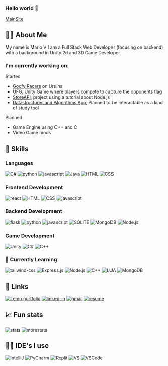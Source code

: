 
### Hello world 👋

[MainSite](https://mariovquero.github.io/marios-website/)

## 👨‍💻 About Me

My name is Mario V I am a Full Stack Web Developer (focusing on backend) with a background in Unity 2d and 3D Game Developer

### I'm currently working on:

Started
* [Goofy Racers](https://github.com/RandomMexican/Goofy-Racers) on Ursina
* [UFG](https://github.com/RandomMexican/FightingGameTEST), Unity Game where players compete to capture the opponents flag
* [StoreAPI](https://github.com/RandomMexican/StoreAPI), project using a tutorial about Node.js
* [Datastructures and Algorithms App](https://github.com/MarioVquero/DSandAlgoApp), Planned to be interactable as a kind of study tool

Planned

* Game Engine using C++ and C
* Video Game mods


## 📖 Skills

### Languages
![C#](https://img.shields.io/badge/C%23-239120?style=for-the-badge&logo=c-sharp&logoColor=white)
![python](https://img.shields.io/badge/Python-3776AB?style=for-the-badge&logo=python&logoColor=white)
![javascript](https://img.shields.io/badge/JavaScript-323330?style=for-the-badge&logo=javascript&logoColor=F7DF1E)
![Java](	https://img.shields.io/badge/Java-ED8B00?style=for-the-badge&logo=openjdk&logoColor=white)
![HTML](	https://img.shields.io/badge/HTML-239120?style=for-the-badge&logo=html5&logoColor=white)
![CSS](	https://img.shields.io/badge/CSS-239120?&style=for-the-badge&logo=css3&logoColor=white)



### Frontend Development

![react](https://img.shields.io/badge/React-20232A?style=for-the-badge&logo=react&logoColor=61DAFB)
![HTML](	https://img.shields.io/badge/HTML-239120?style=for-the-badge&logo=html5&logoColor=white)
![CSS](	https://img.shields.io/badge/CSS-239120?&style=for-the-badge&logo=css3&logoColor=white)
![javascript](https://img.shields.io/badge/JavaScript-323330?style=for-the-badge&logo=javascript&logoColor=F7DF1E)


### Backend Development

![flask](https://img.shields.io/badge/Flask-000000?style=for-the-badge&logo=flask&logoColor=white)
![python](https://img.shields.io/badge/Python-3776AB?style=for-the-badge&logo=python&logoColor=white)
![javascript](https://img.shields.io/badge/JavaScript-323330?style=for-the-badge&logo=javascript&logoColor=F7DF1E)
![SQLITE](	https://img.shields.io/badge/SQLite-07405E?style=for-the-badge&logo=sqlite&logoColor=white)
![MongoDB](https://img.shields.io/badge/MongoDB-4EA94B?style=for-the-badge&logo=mongodb&logoColor=white)
![Node.js](https://img.shields.io/badge/Node.js-43853D?style=for-the-badge&logo=node.js&logoColor=white)


### Game Development

![Unity](https://img.shields.io/badge/Unity-100000?style=for-the-badge&logo=unity&logoColor=white)
![C#](https://img.shields.io/badge/C%23-239120?style=for-the-badge&logo=c-sharp&logoColor=white)
![C++](https://img.shields.io/badge/C%2B%2B-00599C?style=for-the-badge&logo=c%2B%2B&logoColor=white)

### 📝 Currently Learning

![tailwind-css](https://img.shields.io/badge/tailwind_css-06B6D4?style=for-the-badge&logo=tailwind-css&logoColor=white)
![Express.js](https://img.shields.io/badge/Express.js-404D59?style=for-the-badge)
![Node.js](https://img.shields.io/badge/Node.js-43853D?style=for-the-badge&logo=node.js&logoColor=white)
![C++](https://img.shields.io/badge/C%2B%2B-00599C?style=for-the-badge&logo=c%2B%2B&logoColor=white)
![LUA](https://img.shields.io/badge/Lua-2C2D72?style=for-the-badge&logo=lua&logoColor=white)
![MongoDB](https://img.shields.io/badge/MongoDB-4EA94B?style=for-the-badge&logo=mongodb&logoColor=white)


## 🔗 Links
[![Temp portfolio](https://img.shields.io/badge/Portfolio-5340ff?style=for-the-badge&logo=Google-chrome&logoColor=white)](https://randommexican.github.io/marios-website/)
[![linked-in](https://img.shields.io/badge/Linked_In-0077B5?style=for-the-badge&logo=LinkedIn&logoColor=white)](https://www.linkedin.com/in/mario-vaquero-8a5903237/)
[![gmail](https://img.shields.io/badge/Gmail-D14836?style=for-the-badge&logo=Gmail&logoColor=white)](mvaquero143@gmail.com)
[![resume](https://img.shields.io/badge/Resume-4285F4?style=for-the-badge&logo=read-the-docs&logoColor=white)](https://docs.google.com/document/d/1asIkx-kD4_5fTLjddDOXfhWItdfWWUV95mv_toU5Omk/edit?usp=sharing)


## 📈 Fun stats
![stats](https://github-readme-stats.vercel.app/api?username=MarioVquero&theme=blue-green)
![morestats](https://github-readme-stats.vercel.app/api/top-langs/?username=MarioVquero&theme=blue-green)

## 👨‍💻 IDE's I use

![IntelliJ](	https://img.shields.io/badge/IntelliJ_IDEA-000000.svg?style=for-the-badge&logo=intellij-idea&logoColor=white)
![PyCharm](https://img.shields.io/badge/PyCharm-000000.svg?&style=for-the-badge&logo=PyCharm&logoColor=white)
![Replit](https://img.shields.io/badge/replit-667881?style=for-the-badge&logo=replit&logoColor=white)
![VS](https://img.shields.io/badge/Visual_Studio-5C2D91?style=for-the-badge&logo=visual%20studio&logoColor=white)
![VSCode](https://img.shields.io/badge/Visual_Studio_Code-0078D4?style=for-the-badge&logo=visual%20studio%20code&logoColor=white)
![]()

